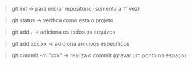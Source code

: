 > git init -> para iniciar repositório (somenta a 1° vez)

> git status -> verifica como esta o projeto

> git add .  -> adiciona os todos os arquivos

> git add xxx.xx  -> adiciona arquivos especificos

> git commit -m "xxx" -> realiza o commit (gravar um ponto no espaço)